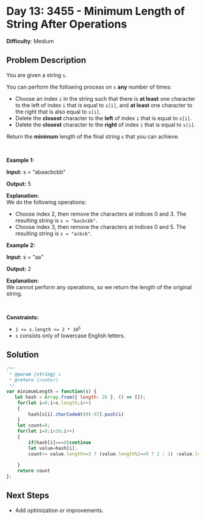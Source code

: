 
# Day 13: 3455 - Minimum Length of String After Operations

**Difficulty**: Medium

## Problem Description
<p>You are given a string <code>s</code>.</p>

<p>You can perform the following process on <code>s</code> <strong>any</strong> number of times:</p>

<ul>
	<li>Choose an index <code>i</code> in the string such that there is <strong>at least</strong> one character to the left of index <code>i</code> that is equal to <code>s[i]</code>, and <strong>at least</strong> one character to the right that is also equal to <code>s[i]</code>.</li>
	<li>Delete the <strong>closest</strong> character to the <strong>left</strong> of index <code>i</code> that is equal to <code>s[i]</code>.</li>
	<li>Delete the <strong>closest</strong> character to the <strong>right</strong> of index <code>i</code> that is equal to <code>s[i]</code>.</li>
</ul>

<p>Return the <strong>minimum</strong> length of the final string <code>s</code> that you can achieve.</p>

<p>&nbsp;</p>
<p><strong class="example">Example 1:</strong></p>

<div class="example-block">
<p><strong>Input:</strong> <span class="example-io">s = &quot;abaacbcbb&quot;</span></p>

<p><strong>Output:</strong> <span class="example-io">5</span></p>

<p><strong>Explanation:</strong><br />
We do the following operations:</p>

<ul>
	<li>Choose index 2, then remove the characters at indices 0 and 3. The resulting string is <code>s = &quot;bacbcbb&quot;</code>.</li>
	<li>Choose index 3, then remove the characters at indices 0 and 5. The resulting string is <code>s = &quot;acbcb&quot;</code>.</li>
</ul>
</div>

<p><strong class="example">Example 2:</strong></p>

<div class="example-block">
<p><strong>Input:</strong> <span class="example-io">s = &quot;aa&quot;</span></p>

<p><strong>Output:</strong> <span class="example-io">2</span></p>

<p><strong>Explanation:</strong><br />
We cannot perform any operations, so we return the length of the original string.</p>
</div>

<p>&nbsp;</p>
<p><strong>Constraints:</strong></p>

<ul>
	<li><code>1 &lt;= s.length &lt;= 2 * 10<sup>5</sup></code></li>
	<li><code>s</code> consists only of lowercase English letters.</li>
</ul>



## Solution
```javascript
/**
 * @param {string} s
 * @return {number}
 */
var minimumLength = function(s) {
   let hash = Array.from({ length: 26 }, () => []);
    for(let i=0;i<s.length;i++)
    {
        hash[s[i].charCodeAt(0)-97].push(i)
    }
    let count=0;
    for(let i=0;i<26;i++)
    {
        if(hash[i]===0)continue
        let value=hash[i];
        count+= value.length>=3 ? (value.length%2==0 ? 2 : 1) :value.length
 
    }
    return count
};
```


## Next Steps
- Add optimization or improvements.
